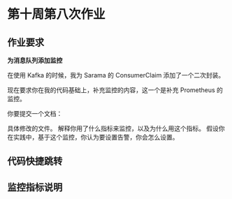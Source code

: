 # 第十周第八次作业


## 作业要求

**为消息队列添加监控**

在使用 Kafka 的时候，我为 Sarama 的 ConsumerClaim 添加了一个二次封装。

现在要求你在我的代码基础上，补充监控的内容，这一个是补充 Prometheus 的监控。

你要提交一个文档：

具体修改的文件。
解释你用了什么指标来监控，以及为什么用这个指标。
假设你在实践中，基于这个监控，你认为要设置告警，你会怎么设置。

## 代码快捷跳转

## 监控指标说明



